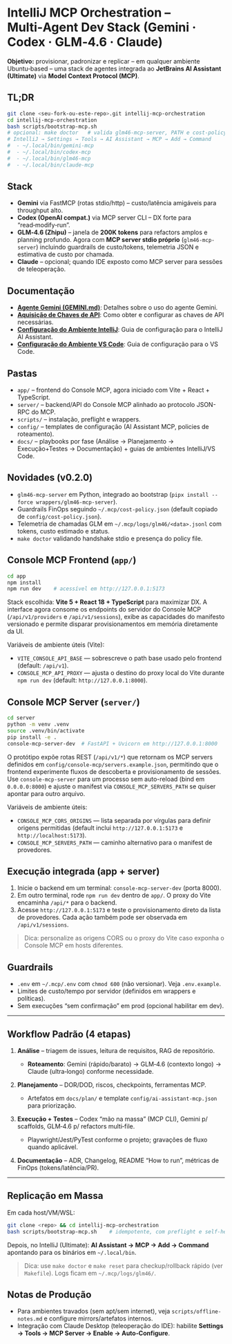 
# IntelliJ MCP Orchestration – Multi‑Agent Dev Stack (Gemini · Codex · GLM‑4.6 · Claude)

**Objetivo:** provisionar, padronizar e replicar – em qualquer ambiente Ubuntu‑based – uma stack de agentes integrada ao **JetBrains AI Assistant (Ultimate)** via **Model Context Protocol (MCP)**.

## TL;DR
```bash
git clone <seu-fork-ou-este-repo>.git intellij-mcp-orchestration
cd intellij-mcp-orchestration
bash scripts/bootstrap-mcp.sh
# opcional: make doctor   # valida glm46-mcp-server, PATH e cost-policy
# IntelliJ → Settings → Tools → AI Assistant → MCP → Add → Command
#  - ~/.local/bin/gemini-mcp
#  - ~/.local/bin/codex-mcp
#  - ~/.local/bin/glm46-mcp
#  - ~/.local/bin/claude-mcp
```

## Stack
- **Gemini** via FastMCP (rotas stdio/http) – custo/latência amigáveis para throughput alto.
- **Codex (OpenAI compat.)** via MCP server CLI – DX forte para “read‑modify‑run”.
- **GLM‑4.6 (Zhipu)** – janela de **200K tokens** para refactors amplos e planning profundo. Agora com **MCP server stdio próprio** (`glm46-mcp-server`) incluindo guardrails de custo/tokens, telemetria JSON e estimativa de custo por chamada.
- **Claude** – opcional; quando IDE exposto como MCP server para sessões de teleoperação.

## Documentação

- **[Agente Gemini (GEMINI.md)](GEMINI.md)**: Detalhes sobre o uso do agente Gemini.
- **[Aquisição de Chaves de API](docs/keys.md)**: Como obter e configurar as chaves de API necessárias.
- **[Configuração do Ambiente IntelliJ](docs/environments/IntelliJ.md)**: Guia de configuração para o IntelliJ AI Assistant.
- **[Configuração do Ambiente VS Code](docs/environments/VSCode.md)**: Guia de configuração para o VS Code.

## Pastas
- `app/` – frontend do Console MCP, agora iniciado com Vite + React + TypeScript.
- `server/` – backend/API do Console MCP alinhado ao protocolo JSON-RPC do MCP.
- `scripts/` – instalação, preflight e wrappers.
- `config/` – templates de configuração (AI Assistant MCP, policies de roteamento).
- `docs/` – playbooks por fase (Análise → Planejamento → Execução+Testes → Documentação) + guias de ambientes IntelliJ/VS Code.

## Novidades (v0.2.0)
- `glm46-mcp-server` em Python, integrado ao bootstrap (`pipx install --force wrappers/glm46-mcp-server`).
- Guardrails FinOps seguindo `~/.mcp/cost-policy.json` (default copiado de `config/cost-policy.json`).
- Telemetria de chamadas GLM em `~/.mcp/logs/glm46/<data>.jsonl` com tokens, custo estimado e status.
- `make doctor` validando handshake stdio e presença do policy file.

## Console MCP Frontend (`app/`)

```bash
cd app
npm install
npm run dev    # acessível em http://127.0.0.1:5173
```

Stack escolhida: **Vite 5 + React 18 + TypeScript** para maximizar DX. A interface agora consome os endpoints do servidor
do Console MCP (`/api/v1/providers` e `/api/v1/sessions`), exibe as capacidades do manifesto versionado e permite disparar
provisionamentos em memória diretamente da UI.

Variáveis de ambiente úteis (Vite):
- `VITE_CONSOLE_API_BASE` — sobrescreve o path base usado pelo frontend (default: `/api/v1`).
- `CONSOLE_MCP_API_PROXY` — ajusta o destino do proxy local do Vite durante `npm run dev` (default: `http://127.0.0.1:8000`).

## Console MCP Server (`server/`)

```bash
cd server
python -m venv .venv
source .venv/bin/activate
pip install -e .
console-mcp-server-dev  # FastAPI + Uvicorn em http://127.0.0.1:8000
```

O protótipo expõe rotas REST (`/api/v1/*`) que retornam os MCP servers definidos em
`config/console-mcp/servers.example.json`, permitindo que o frontend experimente fluxos
de descoberta e provisionamento de sessões. Use `console-mcp-server` para um processo
sem auto-reload (bind em `0.0.0.0:8000`) e ajuste o manifest via `CONSOLE_MCP_SERVERS_PATH`
se quiser apontar para outro arquivo.

Variáveis de ambiente úteis:
- `CONSOLE_MCP_CORS_ORIGINS` — lista separada por vírgulas para definir origens permitidas (default inclui `http://127.0.0.1:5173` e `http://localhost:5173`).
- `CONSOLE_MCP_SERVERS_PATH` — caminho alternativo para o manifest de provedores.

## Execução integrada (app + server)

1. Inicie o backend em um terminal: `console-mcp-server-dev` (porta 8000).
2. Em outro terminal, rode `npm run dev` dentro de `app/`. O proxy do Vite encaminha `/api/*` para o backend.
3. Acesse `http://127.0.0.1:5173` e teste o provisionamento direto da lista de provedores. Cada ação também pode ser observada em `/api/v1/sessions`.

> Dica: personalize as origens CORS ou o proxy do Vite caso exponha o Console MCP em hosts diferentes.

## Guardrails
- `.env` em `~/.mcp/.env` com `chmod 600` (não versionar). Veja `.env.example`.
- Limites de custo/tempo por servidor (definidos em wrappers e políticas).
- Sem execuções “sem confirmação” em prod (opcional habilitar em dev).

---

## Workflow Padrão (4 etapas)

1) **Análise** – triagem de issues, leitura de requisitos, RAG de repositório.  
   - **Roteamento**: Gemini (rápido/barato) → GLM‑4.6 (contexto longo) → Claude (ultra‑longo) conforme necessidade.

2) **Planejamento** – DOR/DOD, riscos, checkpoints, ferramentas MCP.  
   - Artefatos em `docs/plan/` e template `config/ai-assistant-mcp.json` para priorização.

3) **Execução + Testes** – Codex “mão na massa” (MCP CLI), Gemini p/ scaffolds, GLM‑4.6 p/ refactors multi‑file.  
   - Playwright/Jest/PyTest conforme o projeto; gravações de fluxo quando aplicável.

4) **Documentação** – ADR, Changelog, README “How to run”, métricas de FinOps (tokens/latência/PR).

---

## Replicação em Massa
Em cada host/VM/WSL:
```bash
git clone <repo> && cd intellij-mcp-orchestration
bash scripts/bootstrap-mcp.sh    # idempotente, com preflight e self‑heal de PATH
```
Depois, no IntelliJ (Ultimate): **AI Assistant → MCP → Add → Command** apontando para os binários em `~/.local/bin`.

> Dica: use `make doctor` e `make reset` para checkup/rollback rápido (ver `Makefile`). Logs ficam em `~/.mcp/logs/glm46/`.

## Notas de Produção
- Para ambientes travados (sem apt/sem internet), veja `scripts/offline-notes.md` e configure mirrors/artefatos internos.
- Integração com Claude Desktop (teleoperação do IDE): habilite **Settings → Tools → MCP Server → Enable → Auto‑Configure**.
